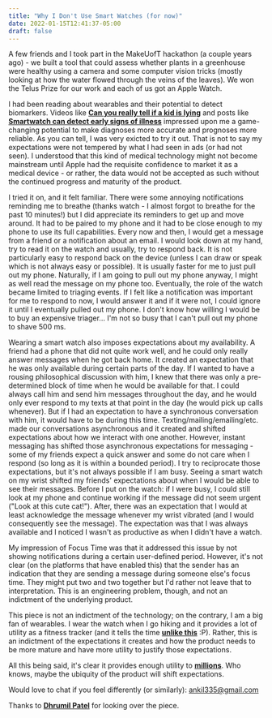 ```yaml
---
title: "Why I Don't Use Smart Watches (for now)"
date: 2022-01-15T12:41:37-05:00
draft: false
---
```


A few friends and I took part in the MakeUofT hackathon (a couple years ago) - we built a tool that could assess whether plants in a greenhouse were healthy using a camera and some computer vision tricks (mostly looking at how the water flowed through the veins of the leaves). We won the Telus Prize for our work and each of us got an Apple Watch.  

I had been reading about wearables and their potential to detect biomarkers. Videos like **[Can you really tell if a kid is lying](https://www.youtube.com/watch?v=6diqpGKOvic&ab_channel=TED)** and posts like **[Smartwatch can detect early signs of illness](https://med.stanford.edu/news/all-news/2020/12/smartwatch-can-detect-early-signs-of-illness.html)** impressed upon me a game-changing potential to make diagnoses more accurate and prognoses more reliable. As you can tell, I was very exicted to try it out. That is not to say my expectations were not tempered by what I had seen in ads (or had not seen). I understood that this kind of medical technology might not become mainstream until Apple had the requisite confidence to market it as a medical device - or rather, the data would not be accepted as such without the continued progress and maturity of the product. 

I tried it on, and it felt familiar. There were some annoying notifications reminding me to breathe (thanks watch - I almost forgot to breathe for the past 10 minutes!) but I did appreciate its reminders to get up and move around. It had to be paired to my phone and it had to be close enough to my phone to use its full capabilities. Every now and then, I would get a message from a friend or a notification about an email. I would look down at my hand, try to read it on the watch and usually, try to respond back. It is not particularly easy to respond back on the device (unless I can draw or speak which is not always easy or possible). It is usually faster for me to just pull out my phone. Naturally, if I am going to pull out my phone anyway, I might as well read the message on my phone too. Eventually, the role of the watch became limited to triaging events. If I felt like a notification was important for me to respond to now, I would answer it and if it were not, I could ignore it until I eventually pulled out my phone. I don't know how willing I would be to buy an expensive triager... I'm not so busy that I can't pull out my phone to shave 500 ms.

Wearing a smart watch also imposes expectations about my availability. A friend had a phone that did not quite work well, and he could only really answer messages when he got back home. It created an expectation that he was only available during certain parts of the day. If I wanted to have a rousing philosophical discussion with him, I knew that there was only a pre-determined block of time when he would be available for that. I could always call him and send him messages throughout the day, and he would only ever respond to my texts at that point in the day (he would pick up calls whenever). But if I had an expectation to have a synchronous conversation with him, it would have to be during this time. Texting/mailing/emailing/etc. made our conversations asynchronous and it created and shifted expectations about how we interact with one another. However, instant messaging has shifted those asynchronous expectations for messaging - some of my friends expect a quick answer and some do not care when I respond (so long as it is within a bounded period). I try to reciprocate those expectations, but it's not always possible if I am busy. Seeing a smart watch on my wrist shifted my friends' expectations about when I would be able to see their messages. Before I put on the watch: if I were busy, I could still look at my phone and continue working if the message did not seem urgent ("Look at this cute cat!"). After, there was an expectation that I would at least acknowledge the message whenever my wrist vibrated (and I would consequently see the message). The expectation was that I was always available and I noticed I wasn't as productive as when I didn't have a watch.

My impression of Focus Time was that it addressed this issue by not showing notifications during a certain user-defined period. However, it's not clear (on the platforms that have enabled this) that the sender has an indication that they are sending a message during someone else's focus time. They might put two and two together but I'd rather not leave that to interpretation. This is an engineering problem, though, and not an indictment of the underlying product. 

This piece is not an indictment of the technology; on the contrary, I am a big fan of wearables.  I wear the watch when I go hiking and it provides a lot of utility as a fitness tracker (and it tells the time **[unlike this](https://youtu.be/AzGePmv0GD8?t=45)** :P). Rather, this is an indictment of the expectations it creates and how the product needs to be more mature and have more utility to justify those expectations.   

All this being said, it's clear it provides enough utility to **[millions](https://www.macworld.co.uk/news/how-many-apple-watches-sold-3801687/)**. Who knows, maybe the ubiquity of the product will shift expectations. 

Would love to chat if you feel differently (or similarly): <ankil335@gmail.com>

Thanks to **[Dhrumil Patel](https://dhrumilp15.github.io/)** for looking over the piece.

